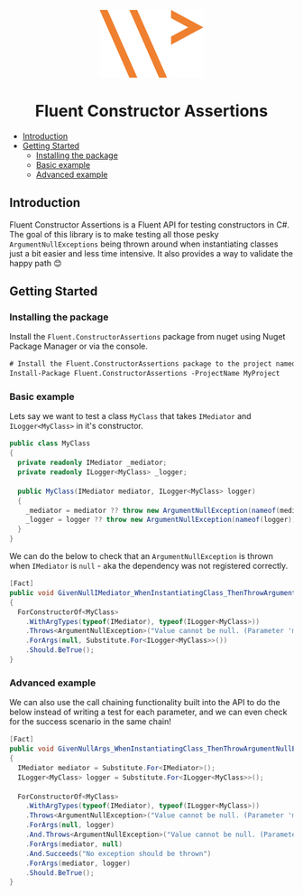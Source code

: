 <p align="center">
  <img src="docs/wpei-logo.svg" alt="the logo of wpei.me">
</p>

<h1 align="center">Fluent Constructor Assertions</h1>

- [Introduction](#introduction)
- [Getting Started](#getting-started)
  - [Installing the package](#installing-the-package)
  - [Basic example](#basic-example)
  - [Advanced example](#advanced-example)

## Introduction

Fluent Constructor Assertions is a Fluent API for testing constructors in C#. The goal of this library is to make testing all those pesky `ArgumentNullExceptions` being thrown around when instantiating classes just a bit easier and less time intensive. It also provides a way to validate the happy path 😊

## Getting Started

### Installing the package

Install the `Fluent.ConstructorAssertions` package from nuget using Nuget Package Manager or via the console.

```ps
# Install the Fluent.ConstructorAssertions package to the project named MyProject
Install-Package Fluent.ConstructorAssertions -ProjectName MyProject
```

### Basic example

Lets say we want to test a class `MyClass` that takes `IMediator` and `ILogger<MyClass>` in it's constructor.

```csharp
public class MyClass
{
  private readonly IMediator _mediator;
  private readonly ILogger<MyClass> _logger;

  public MyClass(IMediator mediator, ILogger<MyClass> logger)
  {
    _mediator = mediator ?? throw new ArgumentNullException(nameof(mediator));
    _logger = logger ?? throw new ArgumentNullException(nameof(logger));
  }
}
```

We can do the below to check that an `ArgumentNullException` is thrown when `IMediator` is `null` - aka the dependency was not registered correctly.

```csharp
[Fact]
public void GivenNullIMediator_WhenInstantiatingClass_ThenThrowArgumentNullException()
{
  ForConstructorOf<MyClass>
    .WithArgTypes(typeof(IMediator), typeof(ILogger<MyClass>))
    .Throws<ArgumentNullException>("Value cannot be null. (Parameter 'mediator')")
    .ForArgs(null, Substitute.For<ILogger<MyClass>>())
    .Should.BeTrue();
}
```

### Advanced example

We can also use the call chaining functionality built into the API to do the below instead of writing a test for each parameter, and we can even check for the success scenario in the same chain!

```csharp
[Fact]
public void GivenNullArgs_WhenInstantiatingClass_ThenThrowArgumentNullException()
{
  IMediator mediator = Substitute.For<IMediator>();
  ILogger<MyClass> logger = Substitute.For<ILogger<MyClass>>();

  ForConstructorOf<MyClass>
    .WithArgTypes(typeof(IMediator), typeof(ILogger<MyClass>))
    .Throws<ArgumentNullException>("Value cannot be null. (Parameter 'mediator')")
    .ForArgs(null, logger)
    .And.Throws<ArgumentNullException>("Value cannot be null. (Parameter 'logger')")
    .ForArgs(mediator, null)
    .And.Succeeds("No exception should be thrown")
    .ForArgs(mediator, logger)
    .Should.BeTrue();
}
```
